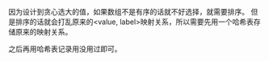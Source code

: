 因为设计到贪心选大的值，如果数组不是有序的话就不好选择，就需要排序。
但是排序的话就会打乱原来的<value, label>映射关系，所以需要先用一个哈希表存储原来的映射关系。

之后再用哈希表记录用没用过即可。